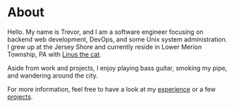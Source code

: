 # About

Hello. My name is Trevor, and I am a software engineer focusing on
backend web development, DevOps, and some Unix system
administration. I grew up at the Jersey Shore and currently reside in
Lower Merion Township, PA with [Linus the
cat](/public/img/linus-ok.png).

Aside from work and projects, I enjoy playing bass guitar, smoking my
pipe, and wandering around the city.

For more information, feel free to have a look at my
[experience](/about/experience) or a few [projects](/projects).
